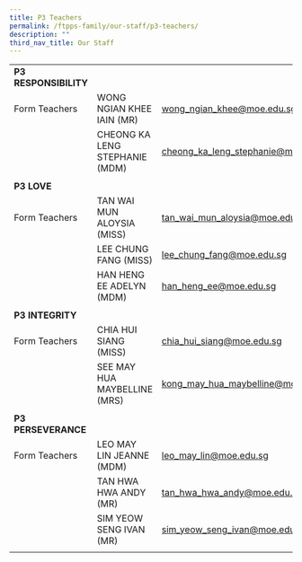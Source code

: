 ```yaml
---
title: P3 Teachers
permalink: /ftpps-family/our-staff/p3-teachers/
description: ""
third_nav_title: Our Staff
---
```

|  |  |  |
|---|---|---|
|  **P3 RESPONSIBILITY** |  |  |
|  Form Teachers |  WONG NGIAN KHEE IAIN (MR) |  [wong_ngian_khee@moe.edu.sg](mailto:wong_ngian_khee@moe.edu.sg) |
|   |  CHEONG KA LENG STEPHANIE (MDM) |  [cheong_ka_leng_stephanie@moe.edu.sg](mailto:cheong_ka_leng_stephanie@moe.edu.sg) |
|   |   |   |
|  **P3 LOVE** |  |  |
|  Form Teachers  |  TAN WAI MUN ALOYSIA (MISS) |  [tan_wai_mun_aloysia@moe.edu.sg](mailto:tan_wai_mun_aloysia@moe.edu.sg) |
|   |  LEE CHUNG FANG (MISS)  |  [lee_chung_fang@moe.edu.sg](mailto:lee_chung_fang@moe.edu.sg) |
|   |  HAN HENG EE ADELYN (MDM)  |  [han_heng_ee@moe.edu.sg](mailto:han_heng_ee@moe.edu.sg) |
|  |  |  |
|  **P3 INTEGRITY** |  |  |
|  Form Teachers |  CHIA HUI SIANG (MISS) |  [chia_hui_siang@moe.edu.sg](mailto:chia_hui_siang@moe.edu.sg) |
|   |  SEE MAY HUA MAYBELLINE (MRS) |  [kong_may_hua_maybelline@moe.edu.sg](mailto:kong_may_hua_maybelline@moe.edu.sg) |
|   |   |   |
|  **P3 PERSEVERANCE** |  |  |
|  Form Teachers |  LEO MAY LIN JEANNE (MDM) |  [leo_may_lin@moe.edu.sg](mailto:leo_may_lin@moe.edu.sg) |
|   |  TAN HWA HWA ANDY (MR) |  [tan_hwa_hwa_andy@moe.edu.sg](mailto:tan_hwa_hwa_andy@moe.edu.sg) |
|  |  SIM YEOW SENG IVAN (MR) |  [sim_yeow_seng_ivan@moe.edu.sg](mailto:sim_yeow_seng_ivan@moe.edu.sg) |
|   |   |   |